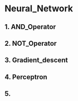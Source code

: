 # Neural_Network
## 1. AND_Operator
## 2. NOT_Operator
## 3. Gradient_descent
## 4. Perceptron
## 5. 
